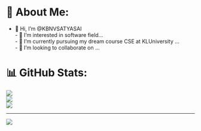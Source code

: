 # 💫 About Me:
- 👋 Hi, I’m @KBNVSATYASAI<br>- 👀 I’m interested in software field...<br>- 🌱 I’m currently  pursuing my dream course CSE at KLUniversity ...<br>- 💞️ I’m looking to collaborate on ...


 
 
# 📊 GitHub Stats:
![](https://github-readme-stats.vercel.app/api?username=KBNVSATYASAI&theme=dark&hide_border=true&include_all_commits=true&count_private=true)<br/>
![](https://github-readme-streak-stats.herokuapp.com/?user=KBNVSATYASAI&theme=dark&hide_border=true)<br/>
![](https://github-readme-stats.vercel.app/api/top-langs/?username=KBNVSATYASAI&theme=dark&hide_border=true&include_all_commits=true&count_private=true&layout=compact)

---
[![](https://visitcount.itsvg.in/api?id=KBNVSATYASAI&icon=4&color=4)](https://visitcount.itsvg.in)

<!-- Proudly created with GPRM ( https://gprm.itsvg.in ) -->

